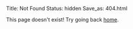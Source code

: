 Title: Not Found
Status: hidden
Save_as: 404.html

This page doesn't exist!
Try going back [home](/).
